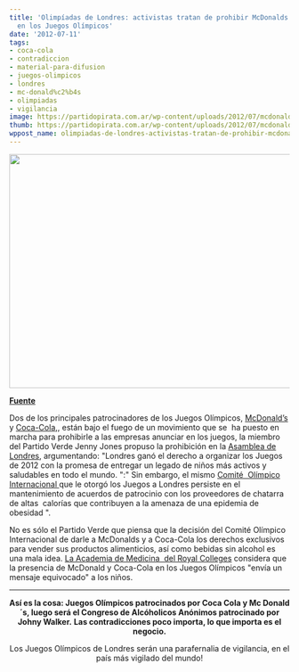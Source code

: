 ```yaml
---
title: 'Olimpíadas de Londres: activistas tratan de prohibir McDonalds y Coca-Cola
  en los Juegos Olímpicos'
date: '2012-07-11'
tags:
- coca-cola
- contradiccion
- material-para-difusion
- juegos-olimpicos
- londres
- mc-donald%c2%b4s
- olimpiadas
- vigilancia
image: https://partidopirata.com.ar/wp-content/uploads/2012/07/mcdonalds.jpg
thumb: https://partidopirata.com.ar/wp-content/uploads/2012/07/mcdonalds-150x150.jpg
wppost_name: olimpiadas-de-londres-activistas-tratan-de-prohibir-mcdonalds-y-coca-cola-en-los-juegos-olimpicos
---
```


<strong></strong><a href="https://partidopirata.com.ar/wp-content/uploads/2012/07/mcdonalds.jpg"><img class="aligncenter size-full wp-image-5184" title="McDonalds Holds National Hiring Day To Add 50,000 Employees" src="https://partidopirata.com.ar/wp-content/uploads/2012/07/mcdonalds.jpg" alt="" width="594" height="420" /></a>

<strong><a href="http://965kvki.com/activists-seek-to-ban-mcdonalds-and-coca-cola-from-london-olympics/" target="_blank">Fuente </a></strong>

Dos de los principales patrocinadores de los Juegos Olímpicos, <a href="http://www.mcdonalds.com/us/en/home.html">McDonald’s</a> y <a href="http://www.coca-cola.com/en/index.html">Coca-Cola</a>,, están bajo el fuego de un movimiento que se  ha puesto en marcha para prohibirle a las empresas anunciar en los juegos, la miembro del Partido Verde Jenny Jones propuso la prohibición en la <a href="http://www.telegraph.co.uk/sport/olympics/9347221/London-2012-Olympics-Assembly-calls-for-ban-on-junk-food-sponsors.html">Asamblea de Londres</a>, argumentando: "Londres ganó el derecho a organizar los Juegos de 2012 con la promesa de entregar un legado de niños más activos y saludables en todo el mundo. ":" Sin embargo, el mismo <a href="http://www.olympic.org/">Comité  Olímpico Internacional </a> que le otorgó los Juegos a Londres persiste en el mantenimiento de acuerdos de patrocinio con los proveedores de chatarra de altas  calorías que contribuyen a la amenaza de una epidemia de obesidad ".

No es sólo el Partido Verde que piensa que la decisión del Comité Olímpico Internacional de darle a McDonalds y a Coca-Cola los derechos exclusivos para vender sus productos alimenticios, así como bebidas sin alcohol es una mala idea. <a href="http://www.aomrc.org.uk/">La Academia de Medicina  del Royal Colleges</a> considera que la presencia de McDonald y Coca-Cola en los Juegos Olímpicos "envía un mensaje equivocado" a los niños.

<hr />
<p style="text-align: center;"><strong>Así es la cosa: Juegos Olímpicos patrocinados por Coca Cola y Mc Donald´s, luego será el Congreso de Alcóholicos Anónimos patrocinado por Johny Walker.</strong>
<strong> Las contradicciones poco importa, lo que importa es el negocio.</strong></p>
<p style="text-align: center;">Los Juegos Olímpicos de Londres serán una parafernalia de vigilancia, en el país más vigilado del mundo!</p>
